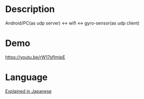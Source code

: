 # Description
Android/PC(as udp server) <-> wifi <-> gyro-sensor(as udp client)

# Demo
https://youtu.be/rW17sfImjpE

# Language
<a href="https://memo.soarcloud.com/unity-cube-app/">Explained in Japanese</a>
